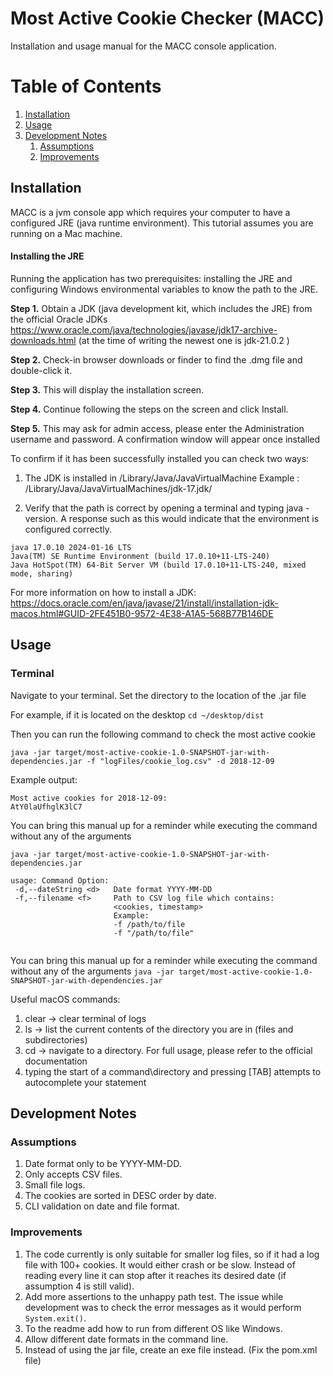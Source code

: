 # Most Active Cookie Checker (MACC)
Installation and usage manual for the MACC console application.

# Table of Contents
1. [Installation](#installation)
2. [Usage](#usage)
3. [Development Notes](#development-notes)
   1. [Assumptions](#assumptions)
   2. [Improvements](#improvements)

## Installation
MACC is a jvm console app which requires your computer to have a configured JRE (java runtime environment). This tutorial assumes you are running on a Mac machine.

#### Installing the JRE
Running the application has two prerequisites: installing the JRE and configuring Windows environmental variables to know the path to the JRE.

**Step 1.** Obtain a JDK (java development kit, which includes the JRE) from the official Oracle JDKs  https://www.oracle.com/java/technologies/javase/jdk17-archive-downloads.html (at the time of writing the newest one is jdk-21.0.2 )

**Step 2.** Check-in browser downloads or finder to find the .dmg file and double-click it.

**Step 3.** This will display the installation screen.

**Step 4.** Continue following the steps on the screen and click Install.

**Step 5.** This may ask for admin access, please enter the Administration username and password. A confirmation window will appear once installed

    
To confirm if it has been successfully installed you can check two ways:

1. The JDK is installed in /Library/Java/JavaVirtualMachine
         Example : /Library/Java/JavaVirtualMachines/jdk-17.jdk/

2. Verify that the path is correct by opening a terminal and typing java -version. 
A response such as this would indicate that the environment is configured correctly.

```
java 17.0.10 2024-01-16 LTS
Java(TM) SE Runtime Environment (build 17.0.10+11-LTS-240)
Java HotSpot(TM) 64-Bit Server VM (build 17.0.10+11-LTS-240, mixed mode, sharing)
```
For more information on how to install a JDK: https://docs.oracle.com/en/java/javase/21/install/installation-jdk-macos.html#GUID-2FE451B0-9572-4E38-A1A5-568B77B146DE

## Usage

### Terminal

Navigate to your terminal. Set the directory to the location of the .jar file

For example, if it is located on the desktop 
`cd ~/desktop/dist`

Then you can run the following command to check the most active cookie

`java -jar target/most-active-cookie-1.0-SNAPSHOT-jar-with-dependencies.jar -f "logFiles/cookie_log.csv" -d 2018-12-09`

Example output:
````
Most active cookies for 2018-12-09:
AtY0laUfhglK3lC7
````

You can bring this manual up for a reminder while executing the command without any of the arguments

`java -jar target/most-active-cookie-1.0-SNAPSHOT-jar-with-dependencies.jar`

```
usage: Command Option:
 -d,--dateString <d>   Date format YYYY-MM-DD
 -f,--filename <f>     Path to CSV log file which contains:
                       <cookies, timestamp>
                       Example:
                       -f /path/to/file
                       -f "/path/to/file"
                 
```

You can bring this manual up for a reminder while executing the command without any of the arguments
`java -jar target/most-active-cookie-1.0-SNAPSHOT-jar-with-dependencies.jar`

Useful macOS commands:
1. clear -> clear terminal of logs
2. ls -> list the current contents of the directory you are in (files and subdirectories)
3. cd -> navigate to a directory. For full usage, please refer to the official documentation
4. typing the start of a command\directory and pressing [TAB] attempts to autocomplete your statement


## Development Notes
### Assumptions
1. Date format only to be YYYY-MM-DD.
2. Only accepts CSV files.
3. Small file logs.
4. The cookies are sorted in DESC order by date.
5. CLI validation on date and file format.

### Improvements
1. The code currently is only suitable for smaller log files, so if it had a log file with 100+ cookies. It would either crash or be slow. Instead of reading every line it can stop after it reaches its desired date (if assumption 4 is still valid). 
2. Add more assertions to the unhappy path test. The issue while development was to check the error messages as it would perform `System.exit()`.
3. To the readme add how to run from different OS like Windows.
4. Allow different date formats in the command line.
5. Instead of using the jar file, create an exe file instead. (Fix the pom.xml file)
